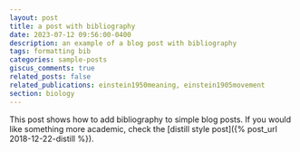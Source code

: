 ```yaml
---
layout: post
title: a post with bibliography
date: 2023-07-12 09:56:00-0400
description: an example of a blog post with bibliography
tags: formatting bib
categories: sample-posts
giscus_comments: true
related_posts: false
related_publications: einstein1950meaning, einstein1905movement
section: biology
---
```

This post shows how to add bibliography to simple blog posts. If you would like something more academic, check the [distill style post]({% post_url 2018-12-22-distill %}).

